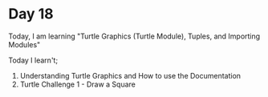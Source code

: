 # Day 18
Today, I am learning "Turtle Graphics (Turtle Module), Tuples, and Importing Modules"

Today I learn't;
1. Understanding Turtle Graphics and How to use the Documentation
1. Turtle Challenge 1 - Draw a Square